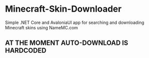 # Minecraft-Skin-Downloader
Simple .NET Core and AvaloniaUI app for searching and downloading Minecraft skins using NameMC.com
## AT THE MOMENT AUTO-DOWNLOAD IS HARDCODED
